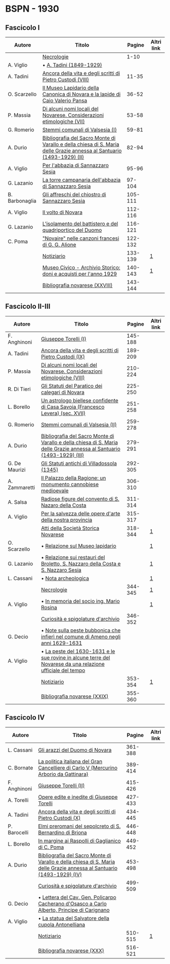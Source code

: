 # BSPN - 1930

## Fascicolo I

| Autore         | Titolo                                                                                                                                                                     | Pagine  | Altri link                                             |
|----------------|----------------------------------------------------------------------------------------------------------------------------------------------------------------------------|---------|--------------------------------------------------------|
|                | [Necrologie](https://en.calameo.com/read/0072607354c8afb63b56a)                                                                                                            | 1-10    |                                                        |
| A. Viglio      | • [A. Tadini (1849-1929)](https://en.calameo.com/read/0072607354c8afb63b56a)                                                                                               |         |                                                        |
| A. Tadini      | [Ancora della vita e degli scritti di Pietro Custodi (VIII)](https://en.calameo.com/read/0072607354c8afb63b56a)                                                            | 11-35   |                                                        |
| O. Scarzello   | [Il Museo Lapidario della Canonica di Novara e la lapide di Caio Valerio Pansa](https://en.calameo.com/read/0072607354c8afb63b56a)                                         | 36-52   |                                                        |
| P. Massia      | [Di alcuni nomi locali del Novarese. Considerazioni etimologiche (VII)](https://en.calameo.com/read/0072607354c8afb63b56a)                                                 | 53-58   |                                                        |
| G. Romerio     | [Stemmi comunali di Valsesia (I)](https://en.calameo.com/read/0072607354c8afb63b56a)                                                                                       | 59-81   |                                                        |
| A. Durio       | [Bibliografia del Sacro Monte di Varallo e della chiesa di S. Maria delle Grazie annessa al Santuario (1493-1929) (II)](https://en.calameo.com/read/0072607354c8afb63b56a) | 82-94   |                                                        |
| A. Viglio      | [Per l'abbazia di Sannazzaro Sesia](https://en.calameo.com/read/0072607354c8afb63b56a)                                                                                     | 95-96   |                                                        |
| G. Lazanio     | [La torre campanaria dell'abbazia di Sannazzaro Sesia](https://en.calameo.com/read/0072607354c8afb63b56a)                                                                  | 97-104  |                                                        |
| B. Barbonaglia | [Gli affreschi del chiostro di Sannazzaro Sesia](https://en.calameo.com/read/0072607354c8afb63b56a)                                                                        | 105-111 |                                                        |
| A. Viglio      | [Il volto di Novara](https://en.calameo.com/read/0072607354c8afb63b56a)                                                                                                    | 112-116 |                                                        |
| G. Lazanio     | [L'isolamento del battistero e del quadriportico del Duomo](https://en.calameo.com/read/0072607354c8afb63b56a)                                                             | 116-121 |                                                        |
| C. Poma        | ["Novaire" nelle canzoni francesi di G. G. Alione](https://en.calameo.com/read/0072607354c8afb63b56a)                                                                      | 122-132 |                                                        |
|                | [Notiziario](http://www.ssno.it/BSPNo/bspn_not30.html#301a)                                                                                                                | 133-139 | [1](https://en.calameo.com/read/0072607354c8afb63b56a) |
|                | [Museo Civico - Archivio Storico: doni e acquisti per l'anno 1929](http://www.ssno.it/BSPNo/bspn_not30.html#301b)                                                          | 140-143 | [1](https://en.calameo.com/read/0072607354c8afb63b56a) |
|                | [Bibliografia novarese (XXVIII)](https://en.calameo.com/read/0072607354c8afb63b56a)                                                                                        | 143-144 |                                                        |

## Fascicolo II-III

| Autore        | Titolo                                                                                                                                                                      | Pagine  | Altri link                                             |
|---------------|-----------------------------------------------------------------------------------------------------------------------------------------------------------------------------|---------|--------------------------------------------------------|
| F. Anghinoni  | [Giuseppe Torelli (I)](https://en.calameo.com/read/007260735c5acdf1981a6)                                                                                                   | 145-188 |                                                        |
| A. Tadini     | [Ancora della vita e degli scritti di Pietro Custodi (IX)](https://en.calameo.com/read/007260735c5acdf1981a6)                                                               | 189-209 |                                                        |
| P. Massia     | [Di alcuni nomi locali del Novarese. Considerazioni etimologiche (VIII)](https://en.calameo.com/read/007260735c5acdf1981a6)                                                 | 210-224 |                                                        |
| R. Di Tieri   | [Gli Statuti del Paratico dei calegari di Novara](https://en.calameo.com/read/007260735c5acdf1981a6)                                                                        | 225-250 |                                                        |
| L. Borello    | [Un astrologo biellese confidente di Casa Savoia (Francesco Levera) (sec. XVII)](https://en.calameo.com/read/007260735c5acdf1981a6)                                         | 251-258 |                                                        |
| G. Romerio    | [Stemmi comunali di Valsesia (II)](https://en.calameo.com/read/007260735c5acdf1981a6)                                                                                       | 259-278 |                                                        |
| A. Durio      | [Bibliografia del Sacro Monte di Varallo e della chiesa di S. Maria delle Grazie annessa al Santuario (1493-1929) (III)](https://en.calameo.com/read/007260735c5acdf1981a6) | 279-291 |                                                        |
| G. De Maurizi | [Gli Statuti antichi di Villadossola (1345)](https://en.calameo.com/read/007260735c5acdf1981a6)                                                                             | 292-305 |                                                        |
| A. Zammaretti | [Il Palazzo della Ragione: un monumento cannobiese medioevale](https://en.calameo.com/read/007260735c5acdf1981a6)                                                           | 306-310 |                                                        |
| A. Salsa      | [Radiose figure del convento di S. Nazaro della Costa](https://en.calameo.com/read/007260735c5acdf1981a6)                                                                   | 311-314 |                                                        |
| A. Viglio     | [Per la salvezza delle opere d'arte della nostra provincia](https://en.calameo.com/read/007260735c5acdf1981a6)                                                              | 315-317 |                                                        |
|               | [Atti della Società Storica Novarese](http://www.ssno.it/BSPNo/bspn_not30.html#302a)                                                                                        | 318-344 | [1](https://en.calameo.com/read/007260735c5acdf1981a6) |
| O. Scarzello  | • [Relazione sul Museo lapidario](http://www.ssno.it/BSPNo/bspn_not30.html#lapid)                                                                                           |         | [1](https://en.calameo.com/read/007260735c5acdf1981a6) |
| G. Lazanio    | • [Relazione sui restauri del Broletto, S. Nazzaro della Costa e S. Nazzaro Sesia](http://www.ssno.it/BSPNo/bspn_not30.html#lazan)                                          |         | [1](https://en.calameo.com/read/007260735c5acdf1981a6) |
| L. Cassani    | • [Nota archeologica](http://www.ssno.it/BSPNo/bspn_not30.html#cassa)                                                                                                       |         | [1](https://en.calameo.com/read/007260735c5acdf1981a6) |
|               | [Necrologie](http://www.ssno.it/BSPNo/bspn_not30.html#302b)                                                                                                                 | 344-345 | [1](https://en.calameo.com/read/007260735c5acdf1981a6) |
| A. Viglio     | • [In memoria del socio ing. Mario Rosina](http://www.ssno.it/BSPNo/bspn_not30.html#rosi)                                                                                   |         | [1](https://en.calameo.com/read/007260735c5acdf1981a6) |
|               | [Curiosità e spigolature d'archivio](https://en.calameo.com/read/007260735c5acdf1981a6)                                                                                     | 346-352 |                                                        |
| G. Decio      | • [Note sulla peste bubbonica che infierì nel comune di Ameno negli anni 1629-1631](https://en.calameo.com/read/007260735c5acdf1981a6)                                      |         |                                                        |
| A. Viglio     | • [La peste del 1630-1631 e le sue rovine in alcune terre del Novarese da una relazione ufficiale del tempo](https://en.calameo.com/read/007260735c5acdf1981a6)             |         |                                                        |
|               | [Notiziario](http://www.ssno.it/BSPNo/bspn_not30.html#302c)                                                                                                                 | 353-354 | [1](https://en.calameo.com/read/007260735c5acdf1981a6) |
|               | [Bibliografia novarese (XXIX)](https://en.calameo.com/read/007260735c5acdf1981a6)                                                                                           | 355-360 |                                                        |

## Fascicolo IV

| Autore       | Titolo                                                                                                                                                                     | Pagine  | Altri link                                             |
|--------------|----------------------------------------------------------------------------------------------------------------------------------------------------------------------------|---------|--------------------------------------------------------|
| L. Cassani   | [Gli arazzi del Duomo di Novara](https://en.calameo.com/read/007260735276d70714a34)                                                                                        | 361-388 |                                                        |
| C. Bornate   | [La politica italiana del Gran Cancelliere di Carlo V (Mercurino Arborio da Gattinara)](https://en.calameo.com/read/007260735276d70714a34)                                 | 389-414 |                                                        |
| F. Anghinoni | [Giuseppe Torelli (II)](https://en.calameo.com/read/007260735276d70714a34)                                                                                                 | 415-426 |                                                        |
| A. Torelli   | [Opere edite e inedite di Giuseppe Torelli](https://en.calameo.com/read/007260735276d70714a34)                                                                             | 427-433 |                                                        |
| A. Tadini    | [Ancora della vita e degli scritti di Pietro Custodi (X)](https://en.calameo.com/read/007260735276d70714a34)                                                               | 434-445 |                                                        |
| P. Barocelli | [Elmi preromani del sepolcreto di S. Bernardino di Briona](https://en.calameo.com/read/007260735276d70714a34)                                                              | 446-448 |                                                        |
| L. Borello   | [In margine ai Raspolli di Gaglianico di C. Poma](https://en.calameo.com/read/007260735276d70714a34)                                                                       | 449-452 |                                                        |
| A. Durio     | [Bibliografia del Sacro Monte di Varallo e della chiesa di S. Maria delle Grazie annessa al Santuario (1493-1929) (IV)](https://en.calameo.com/read/007260735276d70714a34) | 453-498 |                                                        |
|              | [Curiosità e spigolature d'archivio](https://en.calameo.com/read/007260735276d70714a34)                                                                                    | 499-509 |                                                        |
| G. Decio     | • [Lettera del Cav. Gen. Policarpo Cacherano d'Osasco a Carlo Alberto, Principe di Carignano](https://en.calameo.com/read/007260735276d70714a34)                           |         |                                                        |
| A. Viglio    | • [La statua del Salvatore della cupola Antonelliana](https://en.calameo.com/read/007260735276d70714a34)                                                                   |         |                                                        |
|              | [Notiziario](http://www.ssno.it/BSPNo/bspn_not30.html#304)                                                                                                                 | 510-515 | [1](https://en.calameo.com/read/007260735276d70714a34) |
|              | [Bibliografia novarese (XXX)](https://en.calameo.com/read/007260735276d70714a34)                                                                                           | 516-521 |                                                        |
